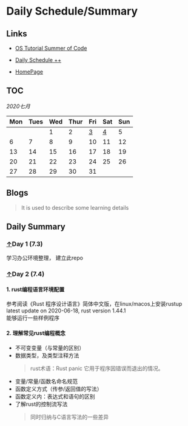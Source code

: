 # Daily Schedule/Summary

## Links
+ [OS Tutorial Summer of Code](https://github.com/rcore-os/rCore/wiki/os-tutorial-summer-of-code)

+ [Daily Schedule ++](https://github.com/rcore-os/rCore-Tutorial/issues/18)

+ [HomePage](www.nuanyun.cloud)
<span id="TOC"></span>  

## TOC



 *2020七月*                

| Mon                    | Tues                   | Wed                    | Thur                   | Fri                    | Sat                    | Sun                    |
|------------------------|------------------------|------------------------|------------------------|------------------------|------------------------|------------------------|
|                        |                        | 1     | 2  | [3](#0)  | [4](#1)     | 5     |
| 6     | 7     | 8     | 9     | 10    | 11    | 12    |
| 13    | 14    | 15    | 16    | 17    | 18 | 19 |
| 20  | 21 | 22 | 23 | 24 | 25 | 26 |
| 27  | 28 | 29 | 30 | 31 |                        |                        |

## Blogs
> It is used to describe some learning details


## Daily Summary

<span id="0"></span>
### [↑](#TOC)Day 1 (7.3)
学习办公环境整理，
建立此repo


<span id="1"></span>
### [↑](#TOC)Day 2 (7.4)
#### 1. rust编程语言环境配置
参考阅读《Rust 程序设计语言》简体中文版，在linux/macos上安装rustup  
latest update on 2020-06-18, rust version 1.44.1  
能够运行一些样例程序
#### 2. 理解常见rust编程概念
+ 不可变变量（与常量的区别）
+ 数据类型，及类型注释方法
  > rust术语：Rust panic 它用于程序因错误而退出的情况。
+ 变量/常量/函数名命名规范
+ 函数定义方式（传参/返回值的写法）
+ 函数定义内：表达式和语句的区别
+ 了解rust的控制流写法
  >同时归纳与C语言写法的一些差异

